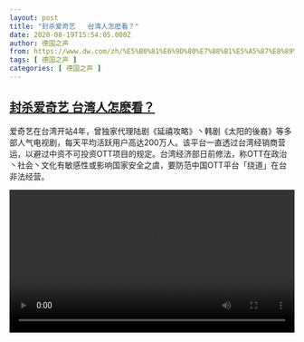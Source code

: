 ```yaml
---
layout: post
title: "封杀爱奇艺   台湾人怎麽看？"
date: 2020-08-19T15:54:05.000Z
author: 德国之声
from: https://www.dw.com/zh/%E5%B0%81%E6%9D%80%E7%88%B1%E5%A5%87%E8%89%BA%20%20%20%E5%8F%B0%E6%B9%BE%E4%BA%BA%E6%80%8E%E9%BA%BD%E7%9C%8B%EF%BC%9F/a-54625878
tags: [ 德国之声 ]
categories: [ 德国之声 ]
---
```

<!--1597852445000-->
[封杀爱奇艺   台湾人怎麽看？](https://www.dw.com/zh/%E5%B0%81%E6%9D%80%E7%88%B1%E5%A5%87%E8%89%BA%20%20%20%E5%8F%B0%E6%B9%BE%E4%BA%BA%E6%80%8E%E9%BA%BD%E7%9C%8B%EF%BC%9F/a-54625878)
------

<div>
<p>爱奇艺在台湾开站4年，曾独家代理陆剧《延禧攻略》丶韩剧《太阳的後裔》等多部人气电视剧，每天平均活跃用户高达200万人。该平台一直透过台湾经销商营运，以避过中资不可投资OTT项目的规定。台湾经济部日前修法，称OTT在政治丶社会丶文化有敏感性或影响国家安全之虞，要防范中国OTT平台「绕道」在台非法经营。</small></p><video src="https://tvdownloaddw-a.akamaihd.net/dwtv_video/flv/vdt_zh/2020/bchi200819_003_twiqiyi_01v___wide_ltr___latn_sd_sor.mp4" controls style="width:100%"></video>
</div>
